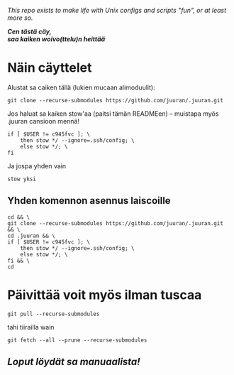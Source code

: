 _This repo exists to make life with Unix configs and scripts "fun", or at least more so._

**_Cen tästä cäy, <br> saa kaiken woivo(ttelu)n heittää_**


# Näin cäyttelet

Alustat sa caiken tällä (lukien mucaan alimoduulit):

    git clone --recurse-submodules https://github.com/juuran/.juuran.git

Jos haluat sa kaiken stow'aa (paitsi tämän READMEen) – muistapa myös .juuran cansioon mennä!

    if [ $USER != c945fvc ]; \
        then stow */ --ignore=.ssh/config; \
        else stow */; \
    fi

Ja jospa yhden vain

    stow yksi


## Yhden komennon asennus laiscoille

    cd && \
    git clone --recurse-submodules https://github.com/juuran/.juuran.git && \
    cd .juuran && \
    if [ $USER != c945fvc ]; \
        then stow */ --ignore=.ssh/config; \
        else stow */; \
    fi && \
    cd


# Päivittää voit myös ilman tuscaa

    git pull --recurse-submodules
tahi tiirailla wain

    git fetch --all --prune --recurse-submodules


## _Loput löydät sa manuaalista!_
